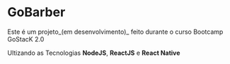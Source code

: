 # GoBarber
Este é um projeto_(em desenvolvimento)_ feito durante o curso Bootcamp GoStacK 2.0

Ultizando as Tecnologias **NodeJS**, **ReactJS** e **React Native**
